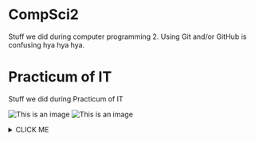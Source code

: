 # **CompSci2**
Stuff we did during computer programming 2.
Using Git and/or GitHub is confusing hya hya hya.

# **Practicum of IT**
Stuff we did during Practicum of IT

![This is an image](https://media.tenor.com/zF4cC3KCA1gAAAAM/chihuahua-rainbow.gif)
![This is an image](https://i.kym-cdn.com/photos/images/newsfeed/001/760/924/cbd.jpg)
<details><summary>CLICK ME</summary>
<p>

#### We can hide anything, even code!

```ruby
   puts "Hello World"
```

</p>
</details>
